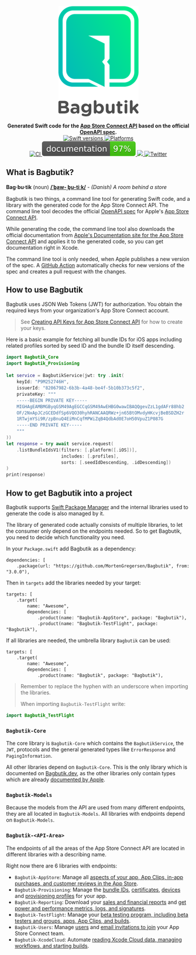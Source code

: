 <p align="center">
    <br />
    <img src="https://raw.githubusercontent.com/MortenGregersen/Bagbutik/main/Assets/Bagbutik-logo.png" max-width="90%" alt="Bagbutik" />
</p>

<p align="center">
    <b>Generated Swift code for the <a href="https://developer.apple.com/documentation/appstoreconnectapi">App Store Connect API</a> based on the official <a href="https://en.wikipedia.org/wiki/OpenAPI_Specification">OpenAPI spec</a>.</b>
    <br />
    <a href="https://swiftpackageindex.com/MortenGregersen/Bagbutik">
        <img src="https://img.shields.io/endpoint?url=https%3A%2F%2Fswiftpackageindex.com%2Fapi%2Fpackages%2FMortenGregersen%2FBagbutik%2Fbadge%3Ftype%3Dswift-versions" alt="Swift versions" />
    </a>
    <a href="https://swiftpackageindex.com/MortenGregersen/Bagbutik">
        <img src="https://img.shields.io/endpoint?url=https%3A%2F%2Fswiftpackageindex.com%2Fapi%2Fpackages%2FMortenGregersen%2FBagbutik%2Fbadge%3Ftype%3Dplatforms" alt="Platforms" />
    </a>
    <br />
    <a href="https://github.com/MortenGregersen/Bagbutik/actions/workflows/ci.yml">
        <img src="https://github.com/MortenGregersen/Bagbutik/workflows/CI/badge.svg" alt="CI" />
    </a>
    <a href="https://bagbutik.dev">
        <img src="https://raw.githubusercontent.com/MortenGregersen/Bagbutik/gh-pages/badge.svg" alt="Documentation" />
    </a>
    <a href="https://codecov.io/gh/MortenGregersen/Bagbutik">
        <img src="https://codecov.io/gh/MortenGregersen/Bagbutik/branch/main/graph/badge.svg?token=oJZWL49t0G"/>
    </a>
    <a href="https://twitter.com/mortengregersen">
        <img src="https://img.shields.io/badge/twitter-@mortengregersen-blue.svg?style=flat" alt="Twitter" />
    </a>
</p>

## What is Bagbutik?

**Bag·bu·tik** (noun) **[/ˈb̥a̝w-ˌb̥u-tiːk/](http://ipa-reader.xyz/?text=ˈb̥a̝w-ˌb̥u-ti%CB%90k&voice=Amy)** - _(Danish) A room behind a store_

Bagbutik is two things, a command line tool for generating Swift code, and a library with the generated code for the App Store Connect API. The command line tool decodes the official [OpenAPI spec](https://en.wikipedia.org/wiki/OpenAPI_Specification) for Apple's [App Store Connect API](https://developer.apple.com/documentation/appstoreconnectapi).

While generating the code, the command line tool also downloads the official documentation from [Apple's Documentation site for the App Store Connect API](https://developer.apple.com/documentation/appstoreconnectapi) and applies it to the generated code, so you can get documentation right in Xcode.

The command line tool is only needed, when Apple publishes a new version of the spec. A [GitHub Action](https://github.com/MortenGregersen/Bagbutik/actions/workflows/check-for-new-spec.yml) automatically checks for new versions of the spec and creates a pull request with the changes.

## How to use Bagbutik

Bagbutik uses JSON Web Tokens (JWT) for authorization. You obtain the required keys from your organization's App Store Connect account.

> See [Creating API Keys for App Store Connect API](https://developer.apple.com/documentation/appstoreconnectapi/creating_api_keys_for_app_store_connect_api) for how to create your keys.

Here is a basic example for fetching all bundle IDs for iOS apps including related profiles sorted by seed ID and the bundle ID itself descending.

```swift
import Bagbutik_Core
import Bagbutik_Provisioning

let service = BagbutikService(jwt: try .init(
    keyId: "P9M252746H",
    issuerId: "82067982-6b3b-4a48-be4f-5b10b373c5f2",
    privateKey: """
    -----BEGIN PRIVATE KEY-----
    MIGHAgEAMBMGByqGSM49AgEGCCqGSM49AwEHBG0wawIBAQQgevZzL1gdAFr88hb2
    OF/2NxApJCzGCEDdfSp6VQO30hyhRANCAAQRWz+jn65BtOMvdyHKcvjBeBSDZH2r
    1RTwjmYSi9R/zpBnuQ4EiMnCqfMPWiZqB4QdbAd0E7oH50VpuZ1P087G
    -----END PRIVATE KEY-----
    """
))
let response = try await service.request(
    .listBundleIdsV1(filters: [.platform([.iOS])],
                     includes: [.profiles],
                     sorts: [.seedIdDescending, .idDescending])
)
print(response)
```

## How to get Bagbutik into a project

Bagbutik supports [Swift Package Manager](https://www.swift.org/package-manager) and the internal libraries used to generate the code is also managed by it.

The library of generated code actually consists of multiple libraries, to let the consumer only depend on the endpoints needed.
So to get Bagbutik, you need to decide which functionality you need.

In your `Package.swift` add Bagbutik as a dependency:

```
dependencies: [
    .package(url: "https://github.com/MortenGregersen/Bagbutik", from: "3.0.0"),
```

Then in `targets` add the libraries needed by your target:

```
targets: [
    .target(
        name: "Awesome",
        dependencies: [
            .product(name: "Bagbutik-AppStore", package: "Bagbutik"),
            .product(name: "Bagbutik-TestFlight", package: "Bagbutik"),
```

If all libraries are needed, the umbrella library `Bagbutik` can be used:

```
targets: [
    .target(
        name: "Awesome",
        dependencies: [
            .product(name: "Bagbutik", package: "Bagbutik"),
```

> Remember to replace the hyphen with an underscore when importing the libraries.
>
> When importing `Bagbutik-TestFlight` write: 
```swift
import Bagbutik_TestFlight
```

### `Bagbutik-Core`

The core library is `Bagbutik-Core` which contains the `BagbutikService`, the `JWT`, protocols and the general generated types like `ErrorResponse` and `PagingInformation`.

All other libraries depend on `Bagbutik-Core`. This is the only library which is documented on [Bagbutik.dev](https://bagbutik.dev), as the other libraries only contain types which are already [documented by Apple](https://developer.apple.com/documentation/appstoreconnectapi).

### `Bagbutik-Models`

Because the models from the API are used from many different endpoints, they are all located in `Bagbutik-Models`. All libraries with endpoints depend on `Bagbutik-Models`.

### `Bagbutik-<API-Area>`

The endpoints of all the areas of the App Store Connect API are located in different libraries with a describing name.

Right now there are 6 libraries with endpoints:

* `Bagbutik-AppStore`: Manage all [aspects of your app, App Clips, in-app purchases, and customer reviews in the App Store](https://developer.apple.com/documentation/appstoreconnectapi/app_store).
* `Bagbutik-Provisioning`: Manage the [bundle IDs](https://developer.apple.com/documentation/appstoreconnectapi/bundle_ids), [certificates](https://developer.apple.com/documentation/appstoreconnectapi/certificates), [devices](https://developer.apple.com/documentation/appstoreconnectapi/devices) and [provisioning profiles](https://developer.apple.com/documentation/appstoreconnectapi/profiles) for your app.
* `Bagbutik-Reporting`: Download your [sales and financial reports](https://developer.apple.com/documentation/appstoreconnectapi/sales_and_finance_reports) and [get power and performance metrics, logs, and signatures](https://developer.apple.com/documentation/appstoreconnectapi/power_and_performance_metrics_and_logs). 
* `Bagbutik-TestFlight`: Manage your [beta testing program, including beta testers and groups, apps, App Clips, and builds](https://developer.apple.com/documentation/appstoreconnectapi/prerelease_versions_and_beta_testers).
* `Bagbutik-Users`: Manage [users](https://developer.apple.com/documentation/appstoreconnectapi/users) and [email invitations to join](https://developer.apple.com/documentation/appstoreconnectapi/user_invitations) your App Store Connect team.
* `Bagbutik-XcodeCloud`: Automate [reading Xcode Cloud data, managing workflows, and starting builds](https://developer.apple.com/documentation/appstoreconnectapi/xcode_cloud_workflows_and_builds).
